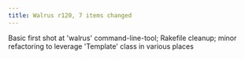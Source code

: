 ```yaml
---
title: Walrus r120, 7 items changed
---
```


Basic first shot at 'walrus' command-line-tool; Rakefile cleanup; minor refactoring to leverage 'Template' class in various places
